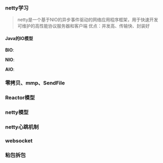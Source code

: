 ### netty学习
> netty是一个基于NIO的异步事件驱动的网络应用程序框架，用于快速开发可维护的高性能协议服务器和客户端
> 优点：并发高、传输快、封装好

#### Java的IO模型
**BIO**:



**NIO**:

**AIO**:


### 零拷贝、mmp、SendFile

### Reactor模型

### netty模型

### netty心跳机制

### websocket

### 粘包拆包